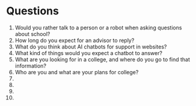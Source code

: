 # Questions

1. Would you rather talk to a person or a robot when asking questions about school?
2. How long do you expect for an advisor to reply?
3. What do you think about AI chatbots for support in websites?
4. What kind of things would you expect a chatbot to answer?
5. What are you looking for in a college, and where do you go to find that information?
6. Who are you and what are your plans for college?
7.
8.
9.
10.